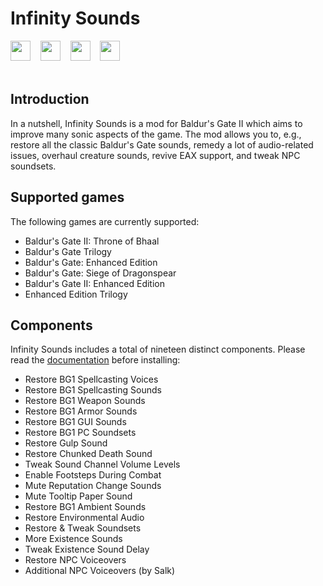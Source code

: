# Infinity Sounds

[<img src="https://skellytz.github.io/style/buttons/download.svg" height="32">](https://github.com/skellytz/infinity-sounds/releases)&nbsp;&nbsp;&nbsp;&nbsp;[<img src="https://skellytz.github.io/style/buttons/readme.svg" height="32">](https://skellytz.github.io/docs/readme-infinitysounds.html)&nbsp;&nbsp;&nbsp;&nbsp;[<img src="https://skellytz.github.io/style/buttons/forum.svg" height="32">](http://www.shsforums.net/forum/688-infinity-sounds/)&nbsp;&nbsp;&nbsp;&nbsp;[<img src="https://skellytz.github.io/style/buttons/webpage.svg" height="32">](http://www.shsforums.net/files/file/1286-infinity-sounds/)<br><br>

## Introduction

In a nutshell, Infinity Sounds is a mod for Baldur's Gate II which aims to improve many sonic aspects of the game. The mod allows you to, e.g., restore all the classic Baldur's Gate sounds, remedy a lot of audio-related issues, overhaul creature sounds, revive EAX support, and tweak NPC soundsets.

## Supported games

The following games are currently supported:

* Baldur's Gate II: Throne of Bhaal
* Baldur's Gate Trilogy
* Baldur's Gate: Enhanced Edition
* Baldur's Gate: Siege of Dragonspear
* Baldur's Gate II: Enhanced Edition
* Enhanced Edition Trilogy

## Components

Infinity Sounds includes a total of nineteen distinct components. Please read the [documentation](https://skellytz.github.io/docs/readme-infinitysounds.html) before installing:

* Restore BG1 Spellcasting Voices
* Restore BG1 Spellcasting Sounds
* Restore BG1 Weapon Sounds
* Restore BG1 Armor Sounds
* Restore BG1 GUI Sounds
* Restore BG1 PC Soundsets
* Restore Gulp Sound
* Restore Chunked Death Sound
* Tweak Sound Channel Volume Levels
* Enable Footsteps During Combat
* Mute Reputation Change Sounds
* Mute Tooltip Paper Sound
* Restore BG1 Ambient Sounds
* Restore Environmental Audio
* Restore & Tweak Soundsets
* More Existence Sounds
* Tweak Existence Sound Delay
* Restore NPC Voiceovers
* Additional NPC Voiceovers (by Salk)
